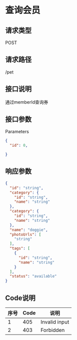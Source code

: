 # 查询会员 <Badge text="beta" type="warn"/> <Badge text="0.1.1+"/>

## 请求类型
POST
## 请求路径
​/pet
## 接口说明
通过memberId查询券
## 接口参数
Parameters
``` json
{
  "id": 0,

}
```
## 响应参数
``` json
{
  "id": "string",
  "category": {
    "id": "string",
    "name": "string"
  },
  "category": {
    "id": "string",
    "name": "string"
  },
  "name": "doggie",
  "photoUrls": [
    "string"
  ],
  "tags": [
    {
      "id": "string",
      "name": "string"
    }
  ],
  "status": "available"
}
```
## Code说明
| 序号 | Code | 说明 |
| ------ | ------ | ------ |
| 1 | 405 | Invalid input |
| 2 | 403 | Forbidden |